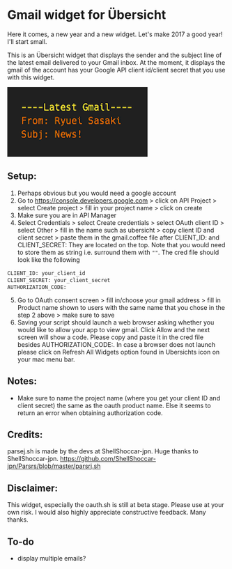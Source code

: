 # Gmail widget for Übersicht

Here it comes, a new year and a new widget. Let's make 2017 a good year! I'll start small.

This is an Übersicht widget that displays the sender and the subject line of the latest email delivered to your Gmail inbox. At the moment, it displays the gmail of the account has your Google API client id/client secret that you use with this widget.

![Gmail](screenshot.png "Gmail")

## Setup:
1. Perhaps obvious but you would need a google account
2. Go to https://console.developers.google.com > click on API Project > select Create project > fill in your project name > click on create
3. Make sure you are in API Manager
4. Select Credentials > select Create credentials > select OAuth client ID > select Other > fill in the name such as ubersicht > copy client ID and client secret > paste them in the gmail.coffee file after CLIENT_ID: and CLIENT_SECRET: They are located on the top. Note that you would need to store them as string i.e. surround them with ```""```. 
The cred file should look like the following
```
CLIENT_ID: your_client_id
CLIENT_SECRET: your_client_secret
AUTHORIZATION_CODE:
```
5. Go to OAuth consent screen > fill in/choose your gmail address > fill in Product name shown to users with the same name that you chose in the step 2 above > make sure to save
6. Saving your script should launch a web browser asking whether you would like to allow your app to view gmail. Click Allow and the next screen will show a code. Please copy and paste it in the cred file besides AUTHORIZATION_CODE:. In case a browser does not launch please click on Refresh All Widgets option found in Ubersichts icon on your mac menu bar.

## Notes:
- Make sure to name the project name (where you get your client ID and client secret) the same as the oauth product name. Else it seems to return an error when obtaining authorization code.

## Credits:
parsej.sh is made by the devs at ShellShoccar-jpn. Huge thanks to ShellShoccar-jpn.
https://github.com/ShellShoccar-jpn/Parsrs/blob/master/parsrj.sh

## Disclaimer:
This widget, especially the oauth.sh is still at beta stage. Please use at your own risk. I would also highly appreciate constructive feedback. Many thanks.

## To-do
- display multiple emails?
